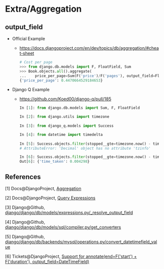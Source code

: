 # Extra/Aggregation

## output_field

* Official Example

  * https://docs.djangoproject.com/en/dev/topics/db/aggregation/#cheat-sheet

    ```python
    # Cost per page
    >>> from django.db.models import F, FloatField, Sum
    >>> Book.objects.all().aggregate(
    ...    price_per_page=Sum(F('price')/F('pages'), output_field=FloatField()))
    {'price_per_page': 0.4470664529184653}
    ```


* Django Q Example

  * https://github.com/Koed00/django-q/pull/185

    ```python
    In [1]: from django.db.models import Sum, F, FloatField

    In [2]: from django.utils import timezone
        
    In [3]: from django_q.models import Success

    In [4]: from datetime import timedelta
        
    In [5]: Success.objects.filter(stopped__gte=timezone.now() - timedelta(hours=24)).aggregate(time_taken=Sum(F('stopped') - F('started')))
    # AttributeError: 'Decimal' object has no attribute 'tzinfo'

    In [6]: Success.objects.filter(stopped__gte=timezone.now() - timedelta(hours=24)).aggregate(time_taken=Sum(F('stopped') - F('started'), output_field=FloatField()))
    Out[6]: {'time_taken': 0.004298}
    ```

## References

[1] Docs@DjangoProject, [Aggregation](https://docs.djangoproject.com/en/dev/topics/db/aggregation/)

[2] Docs@DjangoProject, [Query Expressions](https://docs.djangoproject.com/en/dev/ref/models/expressions/)

[3] Django@Github, [django/django/db/models/expressions.py/_resolve_output_field](https://github.com/django/django/blob/master/django%2Fdb%2Fmodels%2Fexpressions.py#L244)

[4] Django@Github, [django/django/db/models/sql/compiler.py/get_converters](https://github.com/django/django/blob/master/django%2Fdb%2Fmodels%2Fsql%2Fcompiler.py#L764)

[5] Django@Github, [django/django/db/backends/mysql/operations.py/convert_datetimefield_value](https://github.com/django/django/blob/master/django%2Fdb%2Fbackends%2Fmysql%2Foperations.py#L222)

[6] Tickets@DjangoProject, [Support for annotate(end=F('start') + F('duration'), output_field=DateTimeField)](https://code.djangoproject.com/ticket/24485)